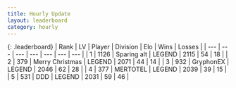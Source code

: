 ```yaml
---
title: Hourly Update
layout: leaderboard
category: hourly
---
```


{: .leaderboard}
| Rank | LV | Player | Division | Elo | Wins | Losses |
| --- | --- | --- | --- | --- | --- | --- |
| <span data-change="0">1</span> | 1126 | <span title="ID: 203132">Sparing alt</span> | LEGEND | <span data-change="0">2115</span> | <span data-change="0">54</span> | <span data-change="0">18</span> |
| <span data-change="1">2</span> | 379 | <span title="ID: 382502">Merry Christmas</span> | LEGEND | <span data-change="32">2071</span> | <span data-change="5">44</span> | <span data-change="0">14</span> |
| <span data-change="-1">3</span> | 932 | <span title="ID: 315148">GryphonEX</span> | LEGEND | <span data-change="0">2046</span> | <span data-change="0">62</span> | <span data-change="0">28</span> |
| <span data-change="2">4</span> | 377 | <span title="ID: 398821">MERTOTEL</span> | LEGEND | <span data-change="14">2039</span> | <span data-change="3">39</span> | <span data-change="1">15</span> |
| <span data-change="-1">5</span> | 531 | <span title="ID: 477014">DDD</span> | LEGEND | <span data-change="0">2031</span> | <span data-change="0">59</span> | <span data-change="0">46</span> |
